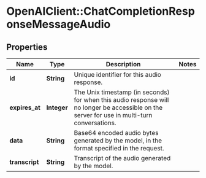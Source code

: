 # OpenAIClient::ChatCompletionResponseMessageAudio

## Properties
Name | Type | Description | Notes
------------ | ------------- | ------------- | -------------
**id** | **String** | Unique identifier for this audio response. | 
**expires_at** | **Integer** | The Unix timestamp (in seconds) for when this audio response will no longer be accessible on the server for use in multi-turn conversations.  | 
**data** | **String** | Base64 encoded audio bytes generated by the model, in the format specified in the request.  | 
**transcript** | **String** | Transcript of the audio generated by the model. | 

